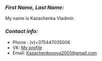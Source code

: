###  *First Name, Last Name:*
   My name is  Kazachenka Vladimir. 
###  *Contact info:*
* Phone : (v)+375447035006
*  VK: [My profile](https://vk.com/id233312234)
* Email: Kazachenkovova2001@gmail.com
